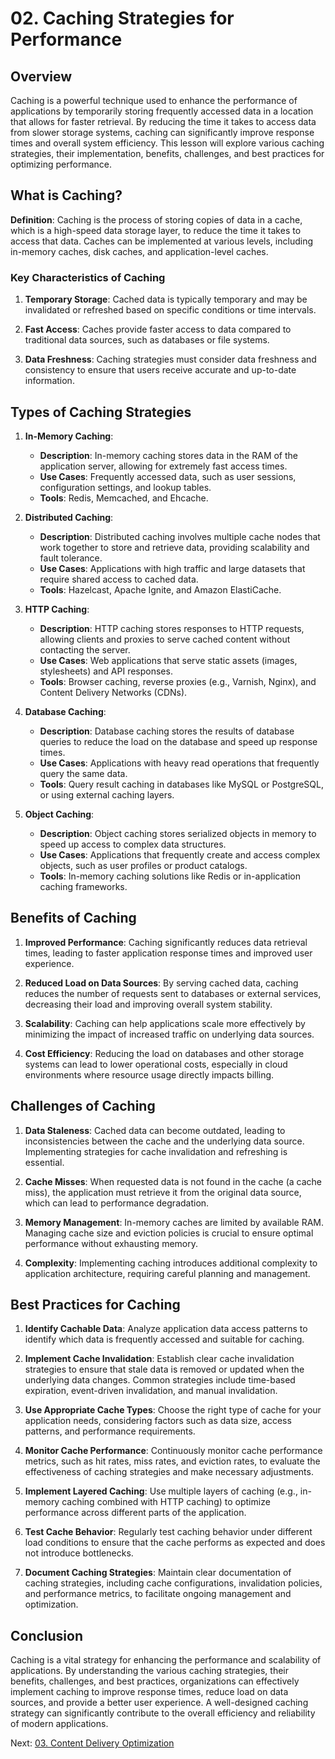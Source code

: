 # 02. Caching Strategies for Performance

## Overview

Caching is a powerful technique used to enhance the performance of applications by temporarily storing frequently accessed data in a location that allows for faster retrieval. By reducing the time it takes to access data from slower storage systems, caching can significantly improve response times and overall system efficiency. This lesson will explore various caching strategies, their implementation, benefits, challenges, and best practices for optimizing performance.

## What is Caching?

**Definition**: Caching is the process of storing copies of data in a cache, which is a high-speed data storage layer, to reduce the time it takes to access that data. Caches can be implemented at various levels, including in-memory caches, disk caches, and application-level caches.

### Key Characteristics of Caching

1. **Temporary Storage**: Cached data is typically temporary and may be invalidated or refreshed based on specific conditions or time intervals.

2. **Fast Access**: Caches provide faster access to data compared to traditional data sources, such as databases or file systems.

3. **Data Freshness**: Caching strategies must consider data freshness and consistency to ensure that users receive accurate and up-to-date information.

## Types of Caching Strategies

1. **In-Memory Caching**:

   - **Description**: In-memory caching stores data in the RAM of the application server, allowing for extremely fast access times.
   - **Use Cases**: Frequently accessed data, such as user sessions, configuration settings, and lookup tables.
   - **Tools**: Redis, Memcached, and Ehcache.

2. **Distributed Caching**:

   - **Description**: Distributed caching involves multiple cache nodes that work together to store and retrieve data, providing scalability and fault tolerance.
   - **Use Cases**: Applications with high traffic and large datasets that require shared access to cached data.
   - **Tools**: Hazelcast, Apache Ignite, and Amazon ElastiCache.

3. **HTTP Caching**:

   - **Description**: HTTP caching stores responses to HTTP requests, allowing clients and proxies to serve cached content without contacting the server.
   - **Use Cases**: Web applications that serve static assets (images, stylesheets) and API responses.
   - **Tools**: Browser caching, reverse proxies (e.g., Varnish, Nginx), and Content Delivery Networks (CDNs).

4. **Database Caching**:

   - **Description**: Database caching stores the results of database queries to reduce the load on the database and speed up response times.
   - **Use Cases**: Applications with heavy read operations that frequently query the same data.
   - **Tools**: Query result caching in databases like MySQL or PostgreSQL, or using external caching layers.

5. **Object Caching**:
   - **Description**: Object caching stores serialized objects in memory to speed up access to complex data structures.
   - **Use Cases**: Applications that frequently create and access complex objects, such as user profiles or product catalogs.
   - **Tools**: In-memory caching solutions like Redis or in-application caching frameworks.

## Benefits of Caching

1. **Improved Performance**: Caching significantly reduces data retrieval times, leading to faster application response times and improved user experience.

2. **Reduced Load on Data Sources**: By serving cached data, caching reduces the number of requests sent to databases or external services, decreasing their load and improving overall system stability.

3. **Scalability**: Caching can help applications scale more effectively by minimizing the impact of increased traffic on underlying data sources.

4. **Cost Efficiency**: Reducing the load on databases and other storage systems can lead to lower operational costs, especially in cloud environments where resource usage directly impacts billing.

## Challenges of Caching

1. **Data Staleness**: Cached data can become outdated, leading to inconsistencies between the cache and the underlying data source. Implementing strategies for cache invalidation and refreshing is essential.

2. **Cache Misses**: When requested data is not found in the cache (a cache miss), the application must retrieve it from the original data source, which can lead to performance degradation.

3. **Memory Management**: In-memory caches are limited by available RAM. Managing cache size and eviction policies is crucial to ensure optimal performance without exhausting memory.

4. **Complexity**: Implementing caching introduces additional complexity to application architecture, requiring careful planning and management.

## Best Practices for Caching

1. **Identify Cachable Data**: Analyze application data access patterns to identify which data is frequently accessed and suitable for caching.

2. **Implement Cache Invalidation**: Establish clear cache invalidation strategies to ensure that stale data is removed or updated when the underlying data changes. Common strategies include time-based expiration, event-driven invalidation, and manual invalidation.

3. **Use Appropriate Cache Types**: Choose the right type of cache for your application needs, considering factors such as data size, access patterns, and performance requirements.

4. **Monitor Cache Performance**: Continuously monitor cache performance metrics, such as hit rates, miss rates, and eviction rates, to evaluate the effectiveness of caching strategies and make necessary adjustments.

5. **Implement Layered Caching**: Use multiple layers of caching (e.g., in-memory caching combined with HTTP caching) to optimize performance across different parts of the application.

6. **Test Cache Behavior**: Regularly test caching behavior under different load conditions to ensure that the cache performs as expected and does not introduce bottlenecks.

7. **Document Caching Strategies**: Maintain clear documentation of caching strategies, including cache configurations, invalidation policies, and performance metrics, to facilitate ongoing management and optimization.

## Conclusion

Caching is a vital strategy for enhancing the performance and scalability of applications. By understanding the various caching strategies, their benefits, challenges, and best practices, organizations can effectively implement caching to improve response times, reduce load on data sources, and provide a better user experience. A well-designed caching strategy can significantly contribute to the overall efficiency and reliability of modern applications.

Next: [03. Content Delivery Optimization](./03-content-delivery-optimization.md)
